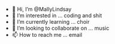 - 👋 Hi, I’m @MallyLindsay
- 👀 I’m interested in ... coding and shit
- 🌱 I’m currently learning ... choir 
- 💞️ I’m looking to collaborate on ... music 
- 📫 How to reach me ... email

<!---
MallyLindsay/MallyLindsay is a ✨ special ✨ repository because its `README.md` (this file) appears on your GitHub profile.
You can click the Preview link to take a look at your changes.
--->
